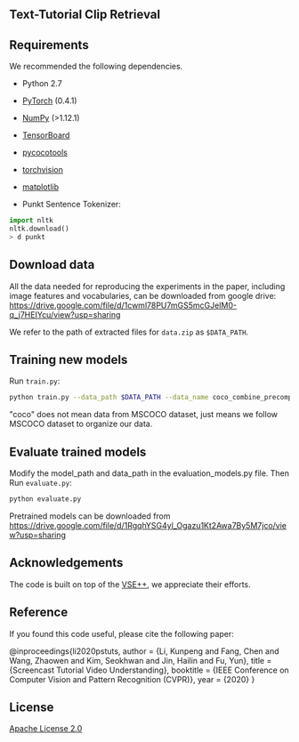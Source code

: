 ## Text-Tutorial Clip Retrieval

## Requirements 
We recommended the following dependencies.

* Python 2.7 
* [PyTorch](http://pytorch.org/) (0.4.1)
* [NumPy](http://www.numpy.org/) (>1.12.1)
* [TensorBoard](https://github.com/TeamHG-Memex/tensorboard_logger)
* [pycocotools](https://github.com/cocodataset/cocoapi)
* [torchvision]()
* [matplotlib]()


* Punkt Sentence Tokenizer:
```python
import nltk
nltk.download()
> d punkt
```

## Download data 

All the data needed for reproducing the experiments in the paper, including image features and vocabularies, can be downloaded from google drive: https://drive.google.com/file/d/1cwml78PU7mGS5mcGJeIM0-q_j7HEIYcu/view?usp=sharing 

We refer to the path of extracted files for `data.zip` as `$DATA_PATH`. 

## Training new models
Run `train.py`:

```bash
python train.py --data_path $DATA_PATH --data_name coco_combine_precomp --logger_name runs/VCR --max_violation --img_dim 4135 --lr_update 30 --num_epochs 60
```

"coco" does not mean data from MSCOCO dataset, just means we follow MSCOCO dataset to organize our data.

## Evaluate trained models
Modify the model_path and data_path in the evaluation_models.py file. Then Run `evaluate.py`:

```bash
python evaluate.py
```
Pretrained models can be downloaded from https://drive.google.com/file/d/1RgqhYSG4yl_Ogazu1Kt2Awa7By5M7jco/view?usp=sharing 


## Acknowledgements
The code is built on top of the [VSE++](https://github.com/fartashf/vsepp), we appreciate their efforts. 

## Reference

If you found this code useful, please cite the following paper:

@inproceedings{li2020pstuts,
   author = {Li, Kunpeng and Fang, Chen and Wang, Zhaowen and Kim, Seokhwan and Jin, Hailin and Fu, Yun},
   title = {Screencast Tutorial Video Understanding},
   booktitle = {IEEE Conference on Computer Vision and Pattern Recognition (CVPR)},
   year = {2020}
}

## License

[Apache License 2.0](http://www.apache.org/licenses/LICENSE-2.0)


